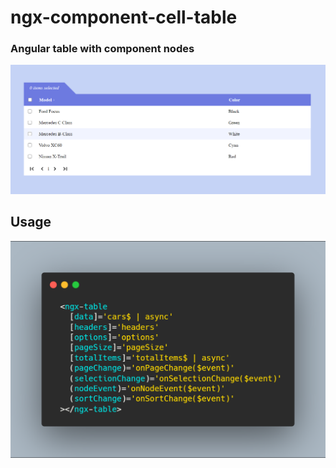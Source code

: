 # ngx-component-cell-table
### Angular table with component nodes
![img.png](img.png)

## Usage
![img_1.png](img_1.png)
